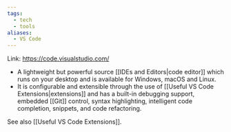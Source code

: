 ```yaml
---
tags:
  - tech
  - tools
aliases:
  - VS Code
---
```

Link: https://code.visualstudio.com/
- A lightweight but powerful source [[IDEs and Editors|code editor]] which runs on your desktop and is available for Windows, macOS and Linux.
- It is configurable and extensible through the use of [[Useful VS Code Extensions|extensions]] and has a built-in debugging support, embedded [[Git]] control, syntax highlighting, intelligent code completion, snippets, and code refactoring.

See also [[Useful VS Code Extensions]].